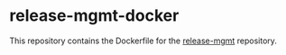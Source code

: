 # release-mgmt-docker

This repository contains the Dockerfile for the [release-mgmt](https://github.com/SciSpike/release-mgmt) repository.

